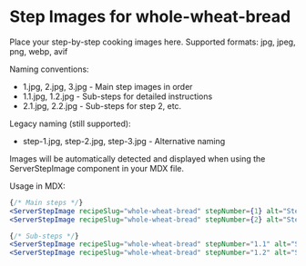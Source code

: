 # Step Images for whole-wheat-bread

Place your step-by-step cooking images here. Supported formats: jpg, jpeg, png, webp, avif

Naming conventions:
- 1.jpg, 2.jpg, 3.jpg - Main step images in order
- 1.1.jpg, 1.2.jpg - Sub-steps for detailed instructions
- 2.1.jpg, 2.2.jpg - Sub-steps for step 2, etc.

Legacy naming (still supported):
- step-1.jpg, step-2.jpg, step-3.jpg - Alternative naming

Images will be automatically detected and displayed when using the ServerStepImage component in your MDX file.

Usage in MDX:
```jsx
{/* Main steps */}
<ServerStepImage recipeSlug="whole-wheat-bread" stepNumber={1} alt="Step 1" />
<ServerStepImage recipeSlug="whole-wheat-bread" stepNumber={2} alt="Step 2" />

{/* Sub-steps */}
<ServerStepImage recipeSlug="whole-wheat-bread" stepNumber="1.1" alt="Sub-step 1.1" />
<ServerStepImage recipeSlug="whole-wheat-bread" stepNumber="1.2" alt="Sub-step 1.2" />
```
